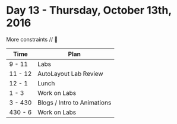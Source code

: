 # Day 13 - Thursday, October 13th, 2016

More constraints // :blue_heart:



Time        |   Plan   |
----------------|-------
9 - 11         | Labs
11 - 12   | AutoLayout Lab Review
12 - 1    | Lunch
1 - 3     | Work on Labs
3 - 430 | Blogs / Intro to Animations
430 - 6 | Work on Labs

